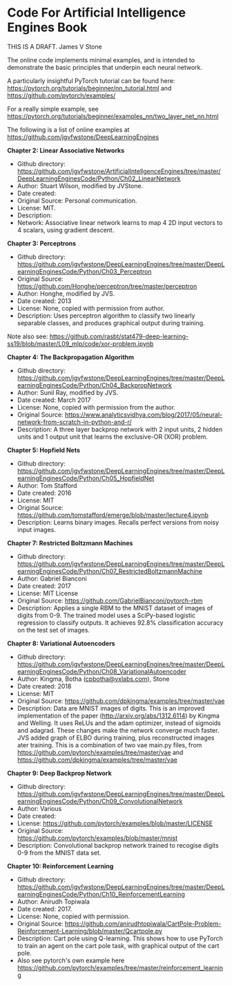 # Code For Artificial Intelligence Engines Book

THIS IS A DRAFT.
 	James V Stone

The online code implements minimal examples, and is intended to demonstrate the basic principles that underpin each neural network. 

A particularly insightful PyTorch tutorial can be found here:
	https://pytorch.org/tutorials/beginner/nn_tutorial.html
and
	https://github.com/pytorch/examples/

For a really simple example, see 
	https://pytorch.org/tutorials/beginner/examples_nn/two_layer_net_nn.html

The following is a list of online examples at
	https://github.com/jgvfwstone/DeepLearningEngines

**Chapter 2: Linear Associative Networks**
* Github directory: https://github.com/jgvfwstone/ArtificialIntellgenceEngines/tree/master/DeepLearningEnginesCode/Python/Ch02_LinearNetwork
* Author: Stuart Wilson, modified by JVStone.
* Date created: 
* Original Source: Personal communication.
* License: MIT.
* Description: 
* Network: Associative linear network learns to map 4 2D input vectors to 4 scalars, using gradient descent.

**Chapter 3: Perceptrons** 
* Github directory: https://github.com/jgvfwstone/DeepLearningEngines/tree/master/DeepLearningEnginesCode/Python/Ch03_Perceptron
* Original Source: https://github.com/Honghe/perceptron/tree/master/perceptron
* Author: Honghe, modified by JVS.
* Date created: 2013
* License: None, copied with permission from author.
* Description: Uses perceptron algorithm to classify two linearly separable classes, and produces graphical output during training.

Note also see: https://github.com/rasbt/stat479-deep-learning-ss19/blob/master/L09_mlp/code/xor-problem.ipynb

**Chapter 4: The Backpropagation Algorithm**
* Github directory: https://github.com/jgvfwstone/DeepLearningEngines/tree/master/DeepLearningEnginesCode/Python/Ch04_BackpropNetwork
* Author: Sunil Ray, modified by JVS.
* Date created: March 2017
* License: None, copied with permission from the author.
* Original Source: https://www.analyticsvidhya.com/blog/2017/05/neural-network-from-scratch-in-python-and-r/
* Description:  A three layer backprop network with 2 input units, 2 hidden units and 1 output unit that learns the exclusive-OR (XOR) problem.

**Chapter 5: Hopfield Nets**
* Github directory: https://github.com/jgvfwstone/DeepLearningEngines/tree/master/DeepLearningEnginesCode/Python/Ch05_HopfieldNet
* Author: Tom Stafford
* Date created: 2016
* License: MIT
* Original Source: https://github.com/tomstafford/emerge/blob/master/lecture4.ipynb
* Description: Learns binary images. Recalls perfect versions from noisy input images.

**Chapter 7: Restricted Boltzmann Machines**
* Github directory:  https://github.com/jgvfwstone/DeepLearningEngines/tree/master/DeepLearningEnginesCode/Python/Ch07_RestrictedBoltzmannMachine
* Author: Gabriel Bianconi 
* Date created: 2017
* License: MIT License
* Original Source: https://github.com/GabrielBianconi/pytorch-rbm
* Description: Applies a single RBM to the MNIST dataset of images of digits from 0-9. The trained model uses a SciPy-based logistic regression to classify outputs. It achieves 92.8% classification accuracy on the test set of images.

**Chapter 8: Variational Autoencoders**
* Github directory: https://github.com/jgvfwstone/DeepLearningEngines/tree/master/DeepLearningEnginesCode/Python/Ch08_VariationalAutoencoder
* Author: Kingma, Botha (cpbotha@vxlabs.com), Stone
* Date created: 2018
* License: MIT
* Original Source: https://github.com/dpkingma/examples/tree/master/vae
* Description: Data are MNIST images of digits. This is an improved implementation of the paper (http://arxiv.org/abs/1312.6114) by Kingma and Welling. It uses ReLUs and the adam optimizer, instead of sigmoids and adagrad. These changes make the network converge much faster. JVS added graph of ELBO during training, plus reconstructed images ater training.
This is a combination of two vae main.py files, from
	https://github.com/pytorch/examples/tree/master/vae
and 
	https://github.com/dpkingma/examples/tree/master/vae

**Chapter 9: Deep Backprop Network**
* Github directory: https://github.com/jgvfwstone/DeepLearningEngines/tree/master/DeepLearningEnginesCode/Python/Ch09_ConvolutionalNetwork
* Author: Various
* Date created: 
* License: https://github.com/pytorch/examples/blob/master/LICENSE
* Original Source: https://github.com/pytorch/examples/blob/master/mnist
* Description: Convolutional backprop network trained to recogise digits 0-9 from the MNIST data set.

**Chapter 10: Reinforcement Learning**
* Github directory: https://github.com/jgvfwstone/DeepLearningEngines/tree/master/DeepLearningEnginesCode/Python/Ch10_ReinforcementLearning
* Author: Anirudh Topiwala
* Date created: 2017.
* License: None, copied with permission.
* Original Source: https://github.com/anirudhtopiwala/CartPole-Problem-Reinforcement-Learning/blob/master/Qcartpole.py
* Description: Cart pole using Q-learning. This shows how to use PyTorch to train an agent on the cart pole task, with graphical output of the cart pole.
* Also see pytorch's own  example here
https://github.com/pytorch/examples/tree/master/reinforcement_learning

